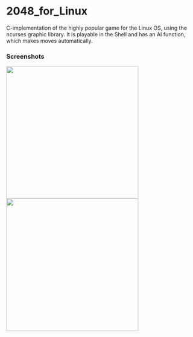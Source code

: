 # 2048_for_Linux
C-implementation of the highly popular game for the Linux OS, using the ncurses graphic library. It is playable in the Shell and has an AI function, which makes moves automatically. 

### Screenshots
<img src="https://imgur.com/dbXpVqn.png" width="350">  <img src="https://imgur.com/Y1XNmbm.png" width="350">
